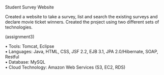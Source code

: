 Student Survey Website 

Created a website to take a survey, list and search the existing surveys and declare movie ticket winners. Created the project using two different sets of technologies.

(assignment3)

•  Tools: Tomcat, Eclipse  
•  Languages: Java, HTML, CSS, JSF 2.2, EJB 3.1, JPA 2.0/Hibernate, SOAP, Restful  
•  Database: MySQL  
•  Cloud Technology: Amazon Web Services (S3, EC2, RDS) 




